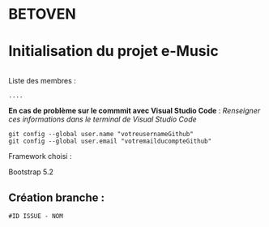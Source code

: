 # BETOVEN
# Initialisation du projet e-Music

```

 ```
Liste des membres : 

```
....
```
**En cas de problème sur le commmit avec Visual Studio Code** : 
*Renseigner ces informations dans le terminal de Visual Studio Code*

```
git config --global user.name "votreusernameGithub" 
git config --global user.email "votremailducompteGithub"
```

Framework choisi : 

Bootstrap 5.2

## Création branche :
``` 
#ID ISSUE - NOM
```